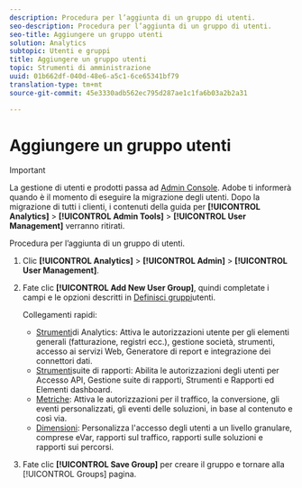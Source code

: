 ```yaml
---
description: Procedura per l’aggiunta di un gruppo di utenti.
seo-description: Procedura per l’aggiunta di un gruppo di utenti.
seo-title: Aggiungere un gruppo utenti
solution: Analytics
subtopic: Utenti e gruppi
title: Aggiungere un gruppo utenti
topic: Strumenti di amministrazione
uuid: 01b662df-040d-48e6-a5c1-6ce65341bf79
translation-type: tm+mt
source-git-commit: 45e3330adb562ec795d287ae1c1fa6b03a2b2a31

---
```



# Aggiungere un gruppo utenti

>[!IMPORTANT]
>
>La gestione di utenti e prodotti passa ad [Admin Console](https://helpx.adobe.com/enterprise/using/admin-console.html). Adobe ti informerà quando è il momento di eseguire la migrazione degli utenti. Dopo la migrazione di tutti i clienti, i contenuti della guida per **[!UICONTROL Analytics]** &gt; **[!UICONTROL Admin Tools]** &gt; **[!UICONTROL User Management]** verranno ritirati.

Procedura per l’aggiunta di un gruppo di utenti.

1. Clic **[!UICONTROL Analytics]** &gt; **[!UICONTROL Admin]** &gt; **[!UICONTROL User Management]**.
1. Fate clic **[!UICONTROL Add New User Group]**, quindi completate i campi e le opzioni descritti in [Definisci gruppi](/help/admin/user-management2/c-user-groups/groups.md)utenti.

   Collegamenti rapidi:

   * [Strumenti](/help/admin/user-management2/c-customize-report-access/groups-analytics-tools.md)di Analytics: Attiva le autorizzazioni utente per gli elementi generali (fatturazione, registri ecc.), gestione società, strumenti, accesso ai servizi Web, Generatore di report e integrazione dei connettori dati.
   * [Strumenti](/help/admin/user-management2/c-customize-report-access/groups-report-suite-tools.md)suite di rapporti: Abilita le autorizzazioni degli utenti per Accesso API, Gestione suite di rapporti, Strumenti e Rapporti ed Elementi dashboard.
   * [Metriche](/help/admin/user-management2/c-customize-report-access/groups-metrics.md): Attiva le autorizzazioni per il traffico, la conversione, gli eventi personalizzati, gli eventi delle soluzioni, in base al contenuto e così via.
   * [Dimensioni](/help/admin/user-management2/c-customize-report-access/groups-dimensions.md): Personalizza l'accesso degli utenti a un livello granulare, comprese eVar, rapporti sul traffico, rapporti sulle soluzioni e rapporti sui percorsi.

1. Fate clic **[!UICONTROL Save Group]** per creare il gruppo e tornare alla [!UICONTROL Groups] pagina.
